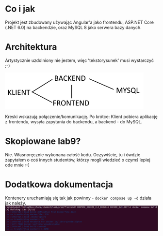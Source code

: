 # Co i jak

Projekt jest zbudowany używając Angular'a jako frontendu, ASP.NET Core (.NET 6.0) na backendzie, oraz MySQL 8 jako serwera bazy danych.

# Architektura

Artystycznie uzdolniony nie jestem, więc 'tekstorysunek' musi wystarczyć ;-)

![](arch.png)

Kreski wskazują połączenie/komunikację. Po krótce: Klient pobiera aplikację z frontendu, wysyła zapytania do backendu, a backend - do MySQL.

# Skopiowane lab9?

Nie. Własnoręcznie wykonana całość kodu. Oczywiście, tu i ówdzie zapytałem o coś innych studentów, którzy mogli wiedzieć o czymś lepiej ode mnie :-)

# Dodatkowa dokumentacja

Kontenery uruchamiają się tak jak powinny - `docker compose up -d` działa jak należy.
![](startup.png)

